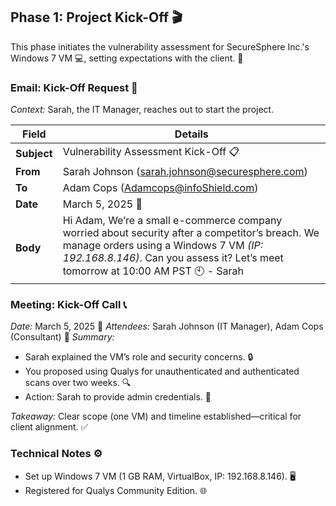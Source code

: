 
## Phase 1: Project Kick-Off 🎬

This phase initiates the vulnerability assessment for SecureSphere Inc.'s Windows 7 VM 💻, setting expectations with the client. 🚀

### Email: Kick-Off Request 📧
*Context:* Sarah, the IT Manager, reaches out to start the project.

| Field       | Details                              |
|-------------|--------------------------------------|
| **Subject** | Vulnerability Assessment Kick-Off 📋  |
| **From**    | Sarah Johnson (sarah.johnson@securesphere.com) |
| **To**      | Adam Cops (Adamcops@infoShield.com) |
| **Date**    | March 5, 2025 📅                     |
| **Body**    | Hi Adam, We’re a small e-commerce company worried about security after a competitor’s breach. We manage orders using a Windows 7 VM *(IP: 192.168.8.146)*. Can you assess it? Let’s meet tomorrow at 10:00 AM PST 🕙 - Sarah |

### Meeting: Kick-Off Call 📞
*Date:* March 5, 2025 📅
*Attendees:* Sarah Johnson (IT Manager), Adam Cops (Consultant) 👥
*Summary:*  
- Sarah explained the VM’s role and security concerns. 🔒 
- You proposed using Qualys for unauthenticated and authenticated scans over two weeks. 🔍  
- Action: Sarah to provide admin credentials. 🔑

*Takeaway:* Clear scope (one VM) and timeline established—critical for client alignment. ✅

### Technical Notes ⚙️
- Set up Windows 7 VM (1 GB RAM, VirtualBox, IP: 192.168.8.146). 🖥️
- Registered for Qualys Community Edition. 🌐

